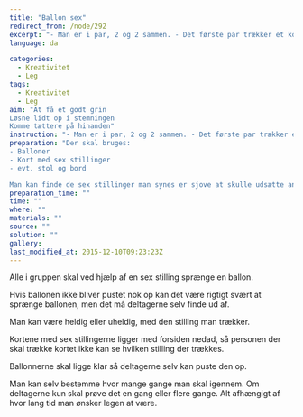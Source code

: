 ```yaml
---
title: "Ballon sex"
redirect_from: /node/292
excerpt: "- Man er i par, 2 og 2 sammen. - Det første par trækker et kort og puster en ballon op.- Nu skal ballonen sprænges ved hjælp af den stilling der er angivet på kortet. - Når ballonen er sprunget må det næste par gå i gang.- Igen trækkes et kort og en ballon pustes op.- Ballonen skal igen sprænges.- Processen gentages til alle i gruppen har været igennem."
language: da

categories: 
  - Kreativitet
  - Leg
tags: 
  - Kreativitet
  - Leg
aim: "At få et godt grin
Løsne lidt op i stemningen
Komme tættere på hinanden"
instruction: "- Man er i par, 2 og 2 sammen. - Det første par trækker et kort og puster en ballon op.- Nu skal ballonen sprænges ved hjælp af den stilling der er angivet på kortet. - Når ballonen er sprunget må det næste par gå i gang.- Igen trækkes et kort og en ballon pustes op.- Ballonen skal igen sprænges.- Processen gentages til alle i gruppen har været igennem."
preparation: "Der skal bruges:
- Balloner
- Kort med sex stillinger
- evt. stol og bord

Man kan finde de sex stillinger man synes er sjove at skulle udsætte andre for, eller bruge de klassiske sex stillinger. Fantasien sætter grænsen. "
preparation_time: ""
time: ""
where: ""
materials: ""
source: ""
solution: ""
gallery:
last_modified_at: 2015-12-10T09:23:23Z
---
```

Alle i gruppen skal ved hjælp af en sex stilling sprænge en ballon.

Hvis ballonen ikke bliver pustet nok op kan det være rigtigt svært at sprænge ballonen, men det må deltagerne selv finde ud af.

Man kan være heldig eller uheldig, med den stilling man trækker.

Kortene med sex stillingerne ligger med forsiden nedad, så personen der skal trække kortet ikke kan se hvilken stilling der trækkes.

Ballonnerne skal ligge klar så deltagerne selv kan puste den op.

Man kan selv bestemme hvor mange gange man skal igennem. Om deltagerne kun skal prøve det en gang eller flere gange. Alt afhængigt af hvor lang tid man ønsker legen at være.
